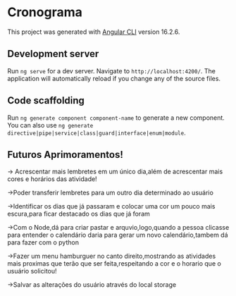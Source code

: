 # Cronograma

This project was generated with [Angular CLI](https://github.com/angular/angular-cli) version 16.2.6.

## Development server

Run `ng serve` for a dev server. Navigate to `http://localhost:4200/`. The application will automatically reload if you change any of the source files.

## Code scaffolding

Run `ng generate component component-name` to generate a new component. You can also use `ng generate directive|pipe|service|class|guard|interface|enum|module`.

## Futuros Aprimoramentos!

<p>-> Acrescentar mais lembretes em um único dia,além de acrescentar mais cores e horários das atividade!</p>
<p>->Poder transferir lembretes para um outro dia determinado ao usuário </p>
<p>->Identificar os dias que já passaram e colocar uma cor um pouco mais escura,para ficar destacado os dias que já foram </p>
<p>->Com o Node,dá para criar pastar e arquvio,logo,quando a pessoa clicasse para entender o calendário daria para gerar um novo calendário,tambem dá para fazer com o python</p>
<p>->Fazer um menu hamburguer no canto direito,mostrando as atividades mais proximas que terão que ser feita,respeitando a cor e o horario que o usuário solicitou! </p>
<p>->Salvar as alterações do usuário através do local storage</p>




